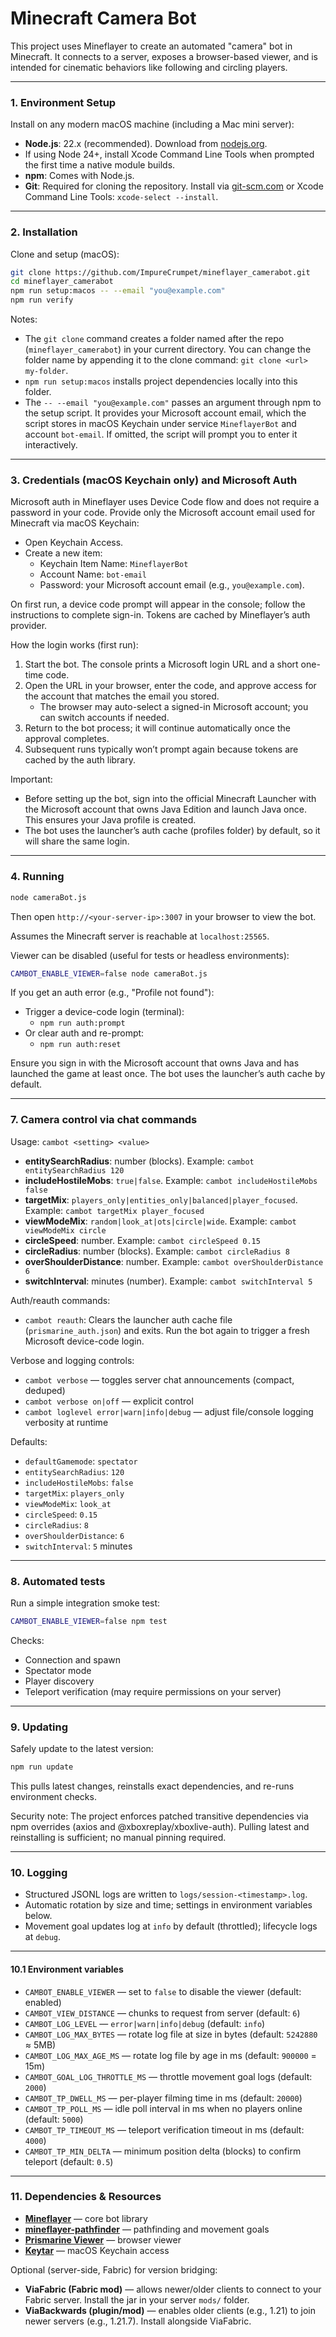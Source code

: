 # Minecraft Camera Bot

This project uses Mineflayer to create an automated "camera" bot in Minecraft. It connects to a server, exposes a browser-based viewer, and is intended for cinematic behaviors like following and circling players.

---

### 1. Environment Setup

Install on any modern macOS machine (including a Mac mini server):

- **Node.js**: 22.x (recommended). Download from [nodejs.org](https://nodejs.org/).
- If using Node 24+, install Xcode Command Line Tools when prompted the first time a native module builds.
- **npm**: Comes with Node.js.
- **Git**: Required for cloning the repository. Install via [git-scm.com](https://git-scm.com/download/mac) or Xcode Command Line Tools: `xcode-select --install`.

---

### 2. Installation

Clone and setup (macOS):

```bash
git clone https://github.com/ImpureCrumpet/mineflayer_camerabot.git
cd mineflayer_camerabot
npm run setup:macos -- --email "you@example.com"
npm run verify
```

Notes:
- The `git clone` command creates a folder named after the repo (`mineflayer_camerabot`) in your current directory. You can change the folder name by appending it to the clone command: `git clone <url> my-folder`.
- `npm run setup:macos` installs project dependencies locally into this folder.
- The `-- --email "you@example.com"` passes an argument through npm to the setup script. It provides your Microsoft account email, which the script stores in macOS Keychain under service `MineflayerBot` and account `bot-email`. If omitted, the script will prompt you to enter it interactively.

---

 

### 3. Credentials (macOS Keychain only) and Microsoft Auth

Microsoft auth in Mineflayer uses Device Code flow and does not require a password in your code. Provide only the Microsoft account email used for Minecraft via macOS Keychain:

- Open Keychain Access.
- Create a new item:
  - Keychain Item Name: `MineflayerBot`
  - Account Name: `bot-email`
  - Password: your Microsoft account email (e.g., `you@example.com`).

On first run, a device code prompt will appear in the console; follow the instructions to complete sign-in. Tokens are cached by Mineflayer’s auth provider.

How the login works (first run):

1. Start the bot. The console prints a Microsoft login URL and a short one-time code.
2. Open the URL in your browser, enter the code, and approve access for the account that matches the email you stored.
   - The browser may auto-select a signed-in Microsoft account; you can switch accounts if needed.
3. Return to the bot process; it will continue automatically once the approval completes.
4. Subsequent runs typically won’t prompt again because tokens are cached by the auth library.

Important:
- Before setting up the bot, sign into the official Minecraft Launcher with the Microsoft account that owns Java Edition and launch Java once. This ensures your Java profile is created.
- The bot uses the launcher’s auth cache (profiles folder) by default, so it will share the same login.

---

### 4. Running

```bash
node cameraBot.js
```

Then open `http://<your-server-ip>:3007` in your browser to view the bot.

Assumes the Minecraft server is reachable at `localhost:25565`.

Viewer can be disabled (useful for tests or headless environments):

```bash
CAMBOT_ENABLE_VIEWER=false node cameraBot.js
```

If you get an auth error (e.g., "Profile not found"):

- Trigger a device-code login (terminal):
  - `npm run auth:prompt`
- Or clear auth and re-prompt:
  - `npm run auth:reset`

Ensure you sign in with the Microsoft account that owns Java and has launched the game at least once. The bot uses the launcher’s auth cache by default.

---

 



 

### 7. Camera control via chat commands

Usage: `cambot <setting> <value>`

- **entitySearchRadius**: number (blocks). Example: `cambot entitySearchRadius 120`
- **includeHostileMobs**: `true|false`. Example: `cambot includeHostileMobs false`
- **targetMix**: `players_only|entities_only|balanced|player_focused`. Example: `cambot targetMix player_focused`
- **viewModeMix**: `random|look_at|ots|circle|wide`. Example: `cambot viewModeMix circle`
- **circleSpeed**: number. Example: `cambot circleSpeed 0.15`
- **circleRadius**: number (blocks). Example: `cambot circleRadius 8`
- **overShoulderDistance**: number. Example: `cambot overShoulderDistance 6`
- **switchInterval**: minutes (number). Example: `cambot switchInterval 5`

Auth/reauth commands:

- `cambot reauth`: Clears the launcher auth cache file (`prismarine_auth.json`) and exits. Run the bot again to trigger a fresh Microsoft device-code login.

Verbose and logging controls:

- `cambot verbose` — toggles server chat announcements (compact, deduped)
- `cambot verbose on|off` — explicit control
- `cambot loglevel error|warn|info|debug` — adjust file/console logging verbosity at runtime

Defaults:

- `defaultGamemode`: `spectator`
- `entitySearchRadius`: `120`
- `includeHostileMobs`: `false`
- `targetMix`: `players_only`
- `viewModeMix`: `look_at`
- `circleSpeed`: `0.15`
- `circleRadius`: `8`
- `overShoulderDistance`: `6`
- `switchInterval`: `5` minutes

---

### 8. Automated tests

Run a simple integration smoke test:

```bash
CAMBOT_ENABLE_VIEWER=false npm test
```

Checks:
- Connection and spawn
- Spectator mode
- Player discovery
- Teleport verification (may require permissions on your server)

---

### 9. Updating

Safely update to the latest version:

```bash
npm run update
```

This pulls latest changes, reinstalls exact dependencies, and re-runs environment checks.

Security note: The project enforces patched transitive dependencies via npm overrides (axios and @xboxreplay/xboxlive-auth). Pulling latest and reinstalling is sufficient; no manual pinning required.

---

### 10. Logging

- Structured JSONL logs are written to `logs/session-<timestamp>.log`.
- Automatic rotation by size and time; settings in environment variables below.
- Movement goal updates log at `info` by default (throttled); lifecycle logs at `debug`.

---

#### 10.1 Environment variables

- `CAMBOT_ENABLE_VIEWER` — set to `false` to disable the viewer (default: enabled)
- `CAMBOT_VIEW_DISTANCE` — chunks to request from server (default: `6`)
- `CAMBOT_LOG_LEVEL` — `error|warn|info|debug` (default: `info`)
- `CAMBOT_LOG_MAX_BYTES` — rotate log file at size in bytes (default: `5242880` ≈ 5MB)
- `CAMBOT_LOG_MAX_AGE_MS` — rotate log file by age in ms (default: `900000` = 15m)
- `CAMBOT_GOAL_LOG_THROTTLE_MS` — throttle movement goal logs (default: `2000`)
- `CAMBOT_TP_DWELL_MS` — per-player filming time in ms (default: `20000`)
- `CAMBOT_TP_POLL_MS` — idle poll interval in ms when no players online (default: `5000`)
- `CAMBOT_TP_TIMEOUT_MS` — teleport verification timeout in ms (default: `4000`)
- `CAMBOT_TP_MIN_DELTA` — minimum position delta (blocks) to confirm teleport (default: `0.5`)

---

### 11. Dependencies & Resources

- **[Mineflayer](https://github.com/PrismarineJS/mineflayer)** — core bot library
- **[mineflayer-pathfinder](https://github.com/PrismarineJS/mineflayer-pathfinder)** — pathfinding and movement goals
- **[Prismarine Viewer](https://github.com/PrismarineJS/prismarine-viewer)** — browser viewer
- **[Keytar](https://github.com/atom/node-keytar)** — macOS Keychain access

Optional (server-side, Fabric) for version bridging:

- **ViaFabric (Fabric mod)** — allows newer/older clients to connect to your Fabric server. Install the jar in your server `mods/` folder.
- **ViaBackwards (plugin/mod)** — enables older clients (e.g., 1.21) to join newer servers (e.g., 1.21.7). Install alongside ViaFabric.

 